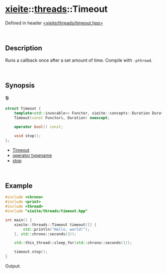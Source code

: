 # [xieite](../../xieite.md)\:\:[threads](../../threads.md)\:\:Timeout
Defined in header [<xieite/threads/timeout.hpp>](../../../include/xieite/threads/timeout.hpp)

&nbsp;

## Description
Runs a callback once after a set amount of time. Compile with `-pthread`.

&nbsp;

## Synopsis
#### 1)
```cpp
struct Timeout {
    template<std::invocable<> Functor, xieite::concepts::Duration Duration>
    Timeout(const Functor&, Duration) noexcept;

    operator bool() const;

    void stop();
};
```
- [Timeout](./structures/timeout/1/operators/constructor.md)
- [operator typename](./structures/timeout/1/operators/cast.md)
- [stop](./structures/timeout/1/stop.md)

&nbsp;

## Example
```cpp
#include <chrono>
#include <print>
#include <thread>
#include "xieite/threads/timeout.hpp"

int main() {
    xieite::threads::Timeout timeout([] {
        std::println("Hello, world!");
    }, std::chrono::seconds(3));

    std::this_thread::sleep_for(std::chrono::seconds(1));

    timeout.stop();
}
```
Output:
```
```
